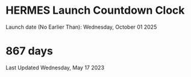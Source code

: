 # HERMES Launch Countdown Clock

Launch date (No Earlier Than): Wednesday, October 01 2025
# 867 days

Last Updated Wednesday, May 17 2023